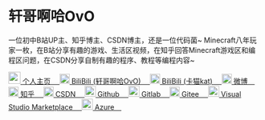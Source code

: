 <div class="intro" style="font: sans-serif;">
    <h1>轩哥啊哈OvO</h1>
    <p>
        一位初中B站UP主、知乎博主、CSDN博主，还是一位代码菌~
        Minecraft八年玩家一枚，在B站分享有趣的游戏、生活区视频，在知乎回答Minecraft游戏区和编程区问题，在CSDN分享自制有趣的程序、教程等编程内容~</p>
    <p>
        <a href="https://xuangeaha.github.io">
            <img src="https://pic1.zhimg.com/v2-034e4491e6713632f718100cc4dbd697_xl.jpg?source=32738c0c" width="24" alt="个人主页">
            个人主页&emsp;
        </a>
        <a href="https://space.bilibili.com/1312327974">
            <img src="https://www.bilibili.com/favicon.ico" width="20" alt="BiliBili (轩哥啊哈OvO)">
            BiliBili (轩哥啊哈OvO)&emsp;
        </a>
        <a href="https://space.bilibili.com/1865984682">
            <img src="https://www.bilibili.com/favicon.ico" width="20" alt="BiliBili (卡猫kat)">
            BiliBili (卡猫kat)&emsp;
        </a>
        <a href="https://weibo.com/u/6217814344">
            <img src="https://weibo.com/favicon.ico" width="20" alt="微博">
            微博&emsp;
        </a>
        <a href="https://www.zhihu.com/people/xuangeaha">
            <img src="https://www.zhihu.com/favicon.ico" width="20" alt="知乎">
            知乎&emsp;
        </a>
        <a href="https://xuangeaha.blog.csdn.net">
            <img src="https://blog.csdn.net/favicon.ico" width="20" alt="CSDN">
            CSDN&emsp;
        </a>
        <a href="https://github.com/Xuangeaha">
            <img src="https://github.com/favicon.ico" width="22" alt="Github">
            Github&emsp;
        </a>
        <a href="https://gitlab.com/Xuangeaha">
            <img src="https://gitlab.com/favicon.ico" width="22" alt="Gitlab">
            Gitlab&emsp;
        </a>
        <a href="https://gitee.com/xuangeaha">
            <img src="https://gitee.com/favicon.ico" width="20" alt="Gitee">
            Gitee&emsp;
        </a>
        <a href="https://marketplace.visualstudio.com/publishers/XuangeAha">
            <img src="https://marketplace.visualstudio.com/favicon.ico" width="22" alt="Visual Studio Marketplace">
            Visual Studio Marketplace&emsp;
        </a>
        <a href="https://dev.azure.com/XuangeAha">
            <img src="https://dev.azure.com/favicon.ico" width="22" alt="Azure">
            Azure&emsp;
        </a>
    </p>
</div>
